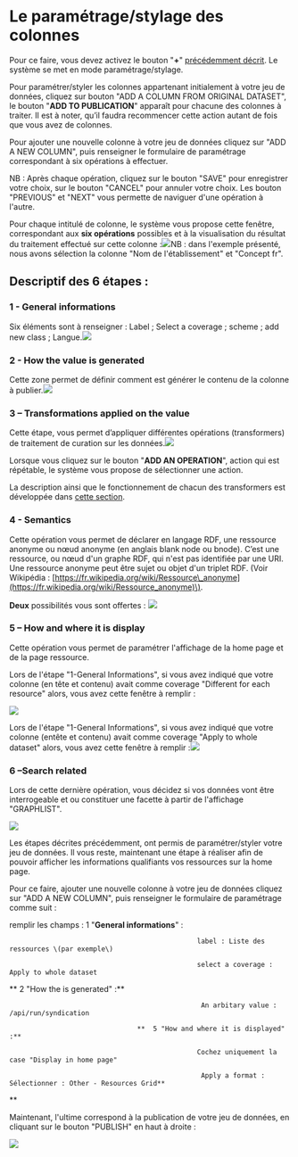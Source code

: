 #  Le paramétrage/stylage des colonnes

Pour ce faire, vous devez activez le bouton "**+**" [précédemment décrit](https://www.gitbook.com/book/lodex/lodex-user-documentation/edit#/edit/master/assets/écranchargementdonnées6.png?_k=5jwyv7). Le système se met en mode paramétrage/stylage.

Pour paramétrer/styler les colonnes appartenant initialement à votre jeu de données, cliquez sur bouton "ADD A COLUMN FROM ORIGINAL DATASET",  le bouton "**ADD TO PUBLICATION**" apparaît pour chacune des colonnes à traiter. Il est à noter, qu’il faudra recommencer cette action autant de fois que vous avez de colonnes.

Pour ajouter une nouvelle colonne à votre jeu de données cliquez sur "ADD A NEW COLUMN", puis renseigner le formulaire de paramétrage correspondant à six opérations à effectuer.

NB : Après chaque opération, cliquez sur le bouton "SAVE" pour enregistrer votre choix, sur le bouton "CANCEL" pour annuler votre choix. Les bouton "PREVIOUS" et "NEXT" vous permette de naviguer d'une opération à l'autre.

Pour chaque intitulé de colonne, le système vous propose cette fenêtre, correspondant aux **six opérations** possibles et à la visualisation du résultat du traitement effectué sur cette colonne  :![](/assets/parametrage2.png)NB : dans l'exemple présenté, nous avons sélection la colonne "Nom de l'établissement" et "Concept fr".

## Descriptif des 6 étapes :

### 1 - General informations

Six éléments sont à renseigner : Label ; Select a coverage ; scheme ; add new class ; Langue.![](/assets/parametrage3.png)

### 2 - How the value is generated

Cette zone permet de définir comment est générer le contenu de la colonne à publier.![](/assets/parametrage4.png)

### **3 – Transformations applied on the value**

Cette étape, vous permet d’appliquer différentes opérations \(transformers\) de traitement de curation sur les données.![](/assets/parametre5.png)

Lorsque vous cliquez sur le bouton "**ADD AN OPERATION**", action qui est répétable, le système vous propose de sélectionner une action.

La description ainsi que le fonctionnement de chacun des transformers est développée dans [cette section](/Administration/Modèle/Transformers/README.md).

### **4 - Semantics**

Cette opération vous permet de déclarer en  langage RDF, une ressource anonyme ou nœud anonyme \(en anglais blank node ou bnode\). C’est une ressource, ou nœud d'un graphe RDF, qui n'est pas identifiée par une URI. Une ressource anonyme peut être sujet ou objet d'un triplet RDF. \(Voir Wikipédia : [https://fr.wikipedia.org/wiki/Ressource\_anonyme](https://fr.wikipedia.org/wiki/Ressource_anonyme)\).

**Deux** possibilités vous sont offertes : ![](/assets/parametre6.png)

### 5 – How and where it is display

Cette opération vous permet de paramétrer l'affichage de la home page et de la page ressource.

Lors de l'étape "1-General Informations", si vous avez indiqué que votre colonne \(en tête et contenu\) avait comme coverage "Different for each resource" alors, vous avez cette fenêtre à remplir :

![](/assets/affichageressource.png)

Lors de l'étape "1-General Informations", si vous avez indiqué que votre colonne \(entête et contenu\) avait comme coverage "Apply to whole dataset" alors, vous avez cette fenêtre à remplir :![](/assets/affichagehomepage.png)

### **6 –Search related**

Lors de cette dernière opération, vous décidez si vos données vont être interrogeable et ou constituer une facette à partir de l'affichage "GRAPHLIST".

![](/assets/searchrelated.png)

Les étapes décrites précédemment, ont permis de paramétrer/styler votre jeu de données. Il vous reste, maintenant une étape à réaliser afin de pouvoir afficher les informations qualifiants vos ressources sur la home page.

Pour ce faire, ajouter une nouvelle colonne à votre jeu de données cliquez sur "ADD A NEW COLUMN", puis renseigner le formulaire de paramétrage comme suit :

remplir les champs : 1 "**General informations**" :

                                                   label : Liste des ressources \(par exemple\)

                                                   select a coverage : Apply to whole dataset

**                                     2  "How the is generated" :**

                                                    An arbitary value :  /api/run/syndication 

                                    **  5 "How and where it is displayed" :**

                                                   Cochez uniquement la case "Display in home page"

                                                    Apply a format : Sélectionner : Other - Resources Grid**    
**

Maintenant, l'ultime correspond à la publication de votre jeu de données, en cliquant sur le bouton "PUBLISH" en haut à droite :

![](/assets/publicationjeudedonnées.png)

